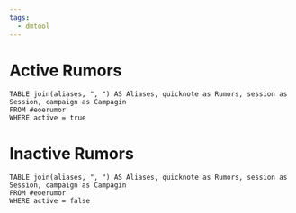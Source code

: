 ```yaml
---
tags:
  - dmtool
---
```


# Active Rumors
 ```dataview
 TABLE join(aliases, ", ") AS Aliases, quicknote as Rumors, session as Session, campaign as Campagin
 FROM #eoerumor 
WHERE active = true

```

# Inactive Rumors
 ```dataview
 TABLE join(aliases, ", ") AS Aliases, quicknote as Rumors, session as Session, campaign as Campagin
 FROM #eoerumor 
WHERE active = false
```